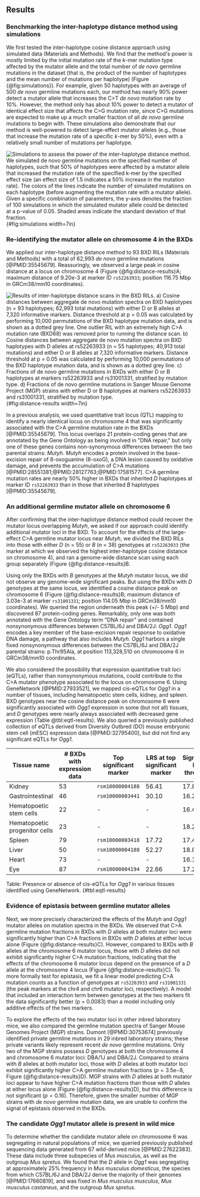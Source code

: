 ## Results

### Benchmarking the inter-haplotype distance method using simulations

We first tested the inter-haplotype cosine distance approach using simulated data (Materials and Methods). We find that the method's power is mostly limited by the initial mutation rate of the $k$-mer mutation type affected by the mutator allele and the total number of *de novo* germline mutations in the dataset (that is, the product of the number of haplotypes and the mean number of mutations per haplotype) (Figure {@fig:simulations}). For example, given 50 haplotypes with an average of 500 *de novo* germline mutations each, our method has nearly 90% power detect a mutator allele that increases the C>T *de novo* mutation rate by 10%. However, the method only has about 10% power to detect a mutator of identical effect size that affects the C>G mutation rate, since C>G mutations are expected to make up a much smaller fraction of all *de novo* germline mutations to begin with. These simulations also demonstrate that our method is well-powered to detect large-effect mutator alleles (e.g., those that increase the mutation rate of a specific $k$-mer by 50%), even with a relatively small number of mutations per haplotype.

![**Simulations to assess the power of the inter-haplotype distance method.** We simulated *de novo* germline mutations on the specified number of haplotypes, such that 50% of haplotypes were affected by a mutator allele that increased the mutation rate of the specified $k$-mer by the specified effect size (an effect size of 1.5 indicates a 50% increase in the mutation rate). The colors of the lines indicate the number of simulated mutations on each haplotype (before augmenting the mutation rate with a mutator allele). Given a specific combination of parameters, the y-axis denotes the fraction of 100 simulations in which the simulated mutator allele could be detected at a p-value of 0.05. Shaded areas indicate the standard deviation of that fraction.](images/sims.png){#fig:simulations width=7in} 

### Re-identifying the mutator allele on chromosome 4 in the BXDs

We applied our inter-haplotype distance method to 93 BXD RILs (Materials and Methods) with a total of 62,993 *de novo* germline mutations [@PMID:35545679]. Reassuringly, we observed a large peak in cosine distance at a locus on chromosome 4 (Figure {@fig:distance-results}A; maximum distance of 9.20e-3 at marker ID `rs52263933`; position 116.75 Mbp in GRCm38/mm10 coordinates). 

![**Results of inter-haplotype distance scans in the BXD RILs.** **a)** Cosine distances between aggregate *de novo* mutation spectra on BXD haplotypes (n = 93 haplotypes; 62,993 total mutations) with either *D* or *B* alleles at 7,320 informative markers. Distance threshold at $p = 0.05$ was calculated by performing 10,000 permutations of the BXD haplotype mutation data, and is shown as a dotted grey line. One outlier RIL with an extremely high C>A mutation rate (BXD68) was removed prior to running the distance scan. **b)** Cosine distances between aggregate *de novo* mutation spectra on BXD haplotypes with *D* alleles at `rs52263933` (n = 55 haplotypes; 40,913 total mutations) and either *D* or *B* alleles at 7,320 informative markers. Distance threshold at $p = 0.05$ was calculated by performing 10,000 permutations of the BXD haplotype mutation data, and is shown as a dotted grey line. **c)** Fractions of *de novo* germline mutations in BXDs with either *D* or *B* haplotypes at markers `rs52263933` and `rs31001331`, stratified by mutation type. **d)** Fractions of *de novo* germline mutations in Sanger Mouse Genome Project (MGP) strains with either *D* or *B* haplotypes at markers `rs52263933` and `rs31001331`, stratified by mutation type.](images/Figure%202.png){#fig:distance-results width=7in} 

In a previous analysis, we used quantitative trait locus (QTL) mapping to identify a nearly identical locus on chromosome 4 that was significantly associated with the C>A germline mutation rate in the BXDs [@PMID:35545679]. This locus overlaps 21 protein-coding genes that are annotated by the Gene Ontology as being involved in "DNA repair," but only one of these genes contains non-synonymous differences between the two parental strains: *Mutyh*. *Mutyh* encodes a protein involved in the base-excision repair of 8-oxoguanine (8-oxoG), a DNA lesion caused by oxidative damage, and prevents the accumulation of C>A mutations [@PMID:28551381;@PMID:28127763;@PMID:17581577]. C>A germline mutation rates are nearly 50% higher in BXDs that inherited *D* haplotypes at marker ID `rs52263933` than in those that inherited *B* haplotypes [@PMID:35545679].

### An additional germline mutator allele on chromosome 6

After confirming that the inter-haplotype distance method could recover the mutator locus overlapping *Mutyh*, we asked if our approach could identify additional mutator loci in the BXD. To account for the effects of the large-effect C>A germline mutator locus near *Mutyh*, we divided the BXD RILs into those with either *D* (n = 55) or *B* (n = 38) genotypes at `rs52263933` (the marker at which we observed the highest inter-haplotype cosine distance on chromosome 4), and ran a genome-wide distance scan using each group separately (Figure {@fig:distance-results}B.

Using only the BXDs with *B* genotypes at the *Mutyh* mutator locus, we did not observe any genome-wide significant peaks. But using the BXDs with *D* genotypes at the same locus, we identified a cosine distance peak on chromosome 6 (Figure {@fig:distance-results}B; maximum distance of 3.03e-3 at marker `rs31001331`; position 114.05 Mbp in GRCm38/mm10 coordinates). We queried the region underneath this peak (+/- 5 Mbp) and discovered 87 protein-coding genes. Remarkably, only one was both annotated with the Gene Ontology term "DNA repair" and contained nonsynonymous differences between C57BL/6J and DBA/2J: *Ogg1*. *Ogg1* encodes a key member of the base-excision repair response to oxidative DNA damage, a pathway that also includes *Mutyh*. *Ogg1* harbors a single fixed nonsynonymous differences between the C57BL/6J and DBA/2J parental strains: p.Thr95Ala, at position 113,328,510 on chromosome 6 in GRCm38/mm10 coordinates. 

We also considered the possibility that expression quantitative trait loci (eQTLs), rather than nonsynonymous mutations, could contribute to the C>A mutator phenotype associated to the locus on chromosome 6. Using GeneNetwork [@PMID:27933521], we mapped cis-eQTLs for *Ogg1* in a number of tissues, including hematopoetic stem cells, kidney, and spleen. BXD genotypes near the cosine distance peak on chromosome 6 were significantly associated with *Ogg1* expression in some (but not all) tissues, and *D* genotypes were nearly always associated with decreased gene expression (Table @tbl:eqtl-results). We also queried a previously published collection of eQTLs derived from Diversity Outbred (DO) mouse embryonic stem cell (mESC) expression data [@PMID:32795400], but did not find any significant eQTLs for *Ogg1*. 

| Tissue name | # BXDs with expression data |  Top significant marker | LRS at top significant marker | Significant LRS threshold | Additive effect of D allele on expression |
| - | - | - | - | - | - |
| Kidney | 53 | `rsm10000004188` | 56.41 | 17.80 | -0.18 |
| Gastrointestinal | 46 | `rsm10000003441` | 30.10 | 16.21 | -0.081 |
| Hematopoetic stem cells | 22 | - | - | 16.43 | - | 
| Hematopoetic progenitor cells | 23 | - | - | 18.27 | - | 
| Spleen | 79 | `rsm10000003418` | 17.72 | 17.49 | -0.056 | 
| Liver | 50 | `rsm10000004188` | 52.27 | 18.81 | -0.155 | 
| Heart | 73 | - | - | 16.12 | - |
| Eye | 87 | `rsm10000004194` | 22.66 | 17.20 | 0.087 |  

Table: Presence or absence of cis-eQTLs for *Ogg1* in various tissues identified using GeneNetwork. {#tbl:eqtl-results}

### Evidence of epistasis between germline mutator alleles

Next, we more precisely characterized the effects of the *Mutyh* and *Ogg1* mutator alleles on mutation spectra in the BXDs. We observed that C>A germline mutation fractions in BXDs with *D* alleles at both mutator loci were significantly higher than C>A fractions in BXDs with *D* alleles at either locus alone (Figure {@fig:distance-results}C). However, compared to BXDs with *B* alleles at the chromosome 6 mutator locus, those with *D* alleles did not exhibit significantly higher C>A mutation fractions, indicating that the effects of the chromosome 6 mutator locus depend on the presence of a *D* allele at the chromosome 4 locus (Figure {@fig:distance-results}C). To more formally test for epistasis, we fit a linear model predicting C>A mutation counts as a function of genotypes at `rs52263933` and `rs31001331` (the peak markers at the chr4 and chr6 mutator loci, respectively). A model that included an interaction term between genotypes at the two markers fit the data significantly better (p = 0.0083) than a model including only additive effects of the two markers.

To explore the effects of the two mutator loci in other inbred laboratory mice, we also compared the germline mutation spectra of Sanger Mouse Genomes Project (MGP) strains. Dumont [@PMID:30753674] previously identified private germline mutations in 29 inbred laboratory strains; these private variants likely represent recent *de novo* germline mutations. Only two of the MGP strains possess *D* genotypes at both the chromosome 4 and chromosome 6 mutator loci: DBA/1J and DBA/2J. Compared to strains with *B* alleles at both mutator loci, those with *D* alleles at both mutator loci exhibit significantly higher C>A germline mutation fractions ($p = 3.5\mathrm{e}{-8}$, Figure {@fig:distance-results}D). MGP strains with *D* alleles at both mutator loci appear to have higher C>A mutation fractions than those with *D* alleles at either locus alone (Figure {@fig:distance-results}D), but this difference is not significant ($p = 0.16$). Therefore, given the smaller number of MGP strains with *de novo* germline mutation data, we are unable to confirm the signal of epistasis observed in the BXDs.  

### The candidate *Ogg1* mutator allele is present in wild mice 

To determine whether the candidate mutator allele on chromosome 6 was segregating in natural populations of mice, we queried previously published sequencing data generated from 67 wild-derived mice [@PMID:27622383]. These data include three subspecies of *Mus musculus*, as well as the outgroup *Mus spretus*. We found that the *D* allele in *Ogg1* was segregating at approximately 25% frequency in *Mus musculus domesticus*, the species from which C57BL/6J and DBA/2J derive the majority of their genomes [@PMID:17660819], and was fixed in *Mus musculus musculus*, *Mus musculus castaneus*, and the outgroup *Mus spretus*.

